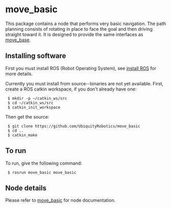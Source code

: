
# move_basic

This package contains a node that performs very basic navigation.
The path planning consists of rotating in place to face the goal and then
driving straight toward it.  It is designed to provide the same interfaces as 
[move_base](http://wiki.ros.org/move_base).

## Installing software

First you must install ROS (Robot Operating System),
see [install ROS](http://wiki.ros.org/ROS/Installation) for more details.

Currently you must install from source--binaries are not yet available.
First, create a ROS catkin workspace, if you don't already have one:

     $ mkdir -p ~/catkin_ws/src
     $ cd ~/catkin_ws/src
     $ catkin_init_workspace

Then get the source:

     $ git clone https://github.com/UbiquityRobotics/move_basic 
     $ cd ..
     $ catkin_make    

## To run

To run, give the following command:

     $ rosrun move_basic move_basic

## Node details

Please refer to [move_basic](http://wiki.ros.org/move_basic) for node documentation.
